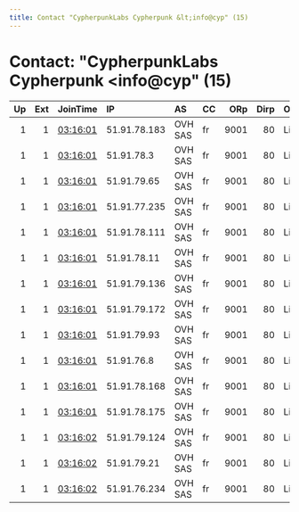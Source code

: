 ```yaml
---
title: Contact "CypherpunkLabs Cypherpunk &lt;info@cyp" (15)
---
```


# Contact: "CypherpunkLabs Cypherpunk &lt;info@cyp" (15)

|   Up |   Ext | JoinTime                                                                                            | IP           | AS      | CC   |   ORp |   Dirp | OS    | Version   | Nickname   |   eFamMembers |
|-----:|------:|:----------------------------------------------------------------------------------------------------|:-------------|:--------|:-----|------:|-------:|:------|:----------|:-----------|--------------:|
|    1 |     1 | [03:16:01](https://metrics.torproject.org/rs.html#details/0BAE1E20ACCB1F454A3A473185D83743E140B9D5) | 51.91.78.183 | OVH SAS | fr   |  9001 |     80 | Linux | 0.4.3.6   | Unnamed    |             1 |
|    1 |     1 | [03:16:01](https://metrics.torproject.org/rs.html#details/1766E98ECC8A457FDBCBA7322C93F51FE1F896E7) | 51.91.78.3   | OVH SAS | fr   |  9001 |     80 | Linux | 0.4.3.6   | Unnamed    |             1 |
|    1 |     1 | [03:16:01](https://metrics.torproject.org/rs.html#details/2369F6855A7CF31E3174CE26678FBBAD6A31D883) | 51.91.79.65  | OVH SAS | fr   |  9001 |     80 | Linux | 0.4.3.6   | Unnamed    |             1 |
|    1 |     1 | [03:16:01](https://metrics.torproject.org/rs.html#details/29EC42BC7A3E7ED811578D5F656EC76D7A7AA2A5) | 51.91.77.235 | OVH SAS | fr   |  9001 |     80 | Linux | 0.4.3.6   | Unnamed    |             1 |
|    1 |     1 | [03:16:01](https://metrics.torproject.org/rs.html#details/5BA611940BC239597312636D257F615F4F4D7BEB) | 51.91.78.111 | OVH SAS | fr   |  9001 |     80 | Linux | 0.4.3.6   | Unnamed    |             1 |
|    1 |     1 | [03:16:01](https://metrics.torproject.org/rs.html#details/94729C093EBFFC6102C47EE1EB40A8827AEF28E8) | 51.91.78.11  | OVH SAS | fr   |  9001 |     80 | Linux | 0.4.3.6   | Unnamed    |             1 |
|    1 |     1 | [03:16:01](https://metrics.torproject.org/rs.html#details/99F01989477E1F553BE789E25FB63CC2A2276E33) | 51.91.79.136 | OVH SAS | fr   |  9001 |     80 | Linux | 0.4.3.6   | Unnamed    |             1 |
|    1 |     1 | [03:16:01](https://metrics.torproject.org/rs.html#details/9CA1FCF374E5CE8F652DB08B16BB874EA839C0BF) | 51.91.79.172 | OVH SAS | fr   |  9001 |     80 | Linux | 0.4.3.6   | Unnamed    |             1 |
|    1 |     1 | [03:16:01](https://metrics.torproject.org/rs.html#details/AED640FB85D0A5C43C756FBEE19D1075DAF8E686) | 51.91.79.93  | OVH SAS | fr   |  9001 |     80 | Linux | 0.4.3.6   | Unnamed    |             1 |
|    1 |     1 | [03:16:01](https://metrics.torproject.org/rs.html#details/D888307FB9A44E75FEDF0DD2DE3AB9659E6DC6F9) | 51.91.76.8   | OVH SAS | fr   |  9001 |     80 | Linux | 0.4.3.6   | Unnamed    |             1 |
|    1 |     1 | [03:16:01](https://metrics.torproject.org/rs.html#details/F9DF89DCD30D238443245B5483A5E10F3D52C101) | 51.91.78.168 | OVH SAS | fr   |  9001 |     80 | Linux | 0.4.3.6   | Unnamed    |             1 |
|    1 |     1 | [03:16:01](https://metrics.torproject.org/rs.html#details/FFF5DF7E9EF2A78210BE8E17E396CFC79797AC92) | 51.91.78.175 | OVH SAS | fr   |  9001 |     80 | Linux | 0.4.3.6   | Unnamed    |             1 |
|    1 |     1 | [03:16:02](https://metrics.torproject.org/rs.html#details/62CC081F58E5415DDD49A20D80A0E9A8A2E35CF3) | 51.91.79.124 | OVH SAS | fr   |  9001 |     80 | Linux | 0.4.3.6   | Unnamed    |             1 |
|    1 |     1 | [03:16:02](https://metrics.torproject.org/rs.html#details/A8E6126DA7D6DE9A719162CE8980F8755B612F21) | 51.91.79.21  | OVH SAS | fr   |  9001 |     80 | Linux | 0.4.3.6   | Unnamed    |             1 |
|    1 |     1 | [03:16:02](https://metrics.torproject.org/rs.html#details/C6F1E2ECA92A5DE6710F1317DB040EF2CFFC5C92) | 51.91.76.234 | OVH SAS | fr   |  9001 |     80 | Linux | 0.4.3.6   | Unnamed    |             1 |
